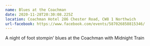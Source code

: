 ```yaml
---
name: Blues at the Coachman
date: 2020-11-28T20:30:08.225Z
location: Coachman Hotel 286 Chester Road, CW8 1 Northwich
url-facebook: https://www.facebook.com/events/587026858815346/
---
```

A night of foot stompin' blues at the Coachman with Midnight Train
